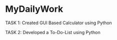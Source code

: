 # MyDailyWork
TASK 1: Created GUI Based Calculator using Python

TASK 2: Developed a To-Do-List using Python
